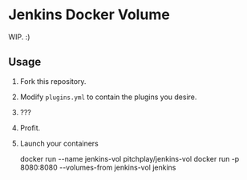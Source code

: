 Jenkins Docker Volume
=====================

WIP. :)

Usage
-----

1. Fork this repository.
2. Modify `plugins.yml` to contain the plugins you desire.
3. ???
4. Profit.
5. Launch your containers

    docker run --name jenkins-vol pitchplay/jenkins-vol
    docker run -p 8080:8080 --volumes-from jenkins-vol jenkins

